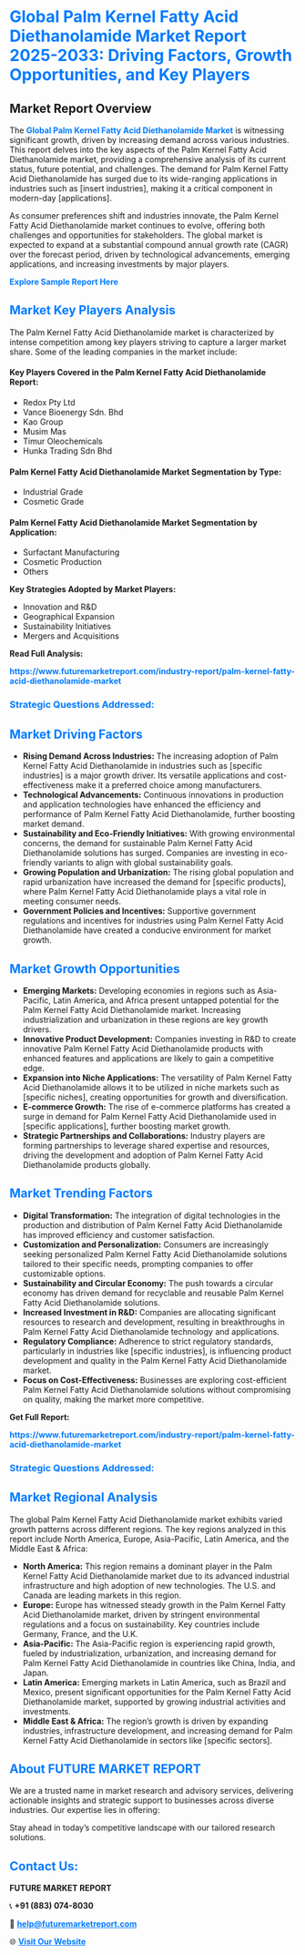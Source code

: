 <h1 style="color: #007BFF;">Global Palm Kernel Fatty Acid Diethanolamide Market Report 2025-2033: Driving Factors, Growth Opportunities, and Key Players</h1>

<section id="overview">
<h2>Market Report Overview</h2>
<p>The <a href="https://www.futuremarketreport.com/industry-report/palm-kernel-fatty-acid-diethanolamide-market" style="color: #007BFF; text-decoration: none;"><strong>Global Palm Kernel Fatty Acid Diethanolamide Market</strong></a> is witnessing significant growth, driven by increasing demand across various industries. This report delves into the key aspects of the Palm Kernel Fatty Acid Diethanolamide market, providing a comprehensive analysis of its current status, future potential, and challenges. The demand for Palm Kernel Fatty Acid Diethanolamide has surged due to its wide-ranging applications in industries such as [insert industries], making it a critical component in modern-day [applications].</p>
<p>As consumer preferences shift and industries innovate, the Palm Kernel Fatty Acid Diethanolamide market continues to evolve, offering both challenges and opportunities for stakeholders. The global market is expected to expand at a substantial compound annual growth rate (CAGR) over the forecast period, driven by technological advancements, emerging applications, and increasing investments by major players.</p>
</section>

<section id="overview">
<p><a href="https://www.futuremarketreport.com/request-sample/reportId=28972" style="color: #007BFF; text-decoration: none;"><strong>Explore Sample Report Here</strong></a></p>
</section>

<section id="key-players">
<h2 style="color: #007BFF;">Market Key Players Analysis</h2>
<p>The Palm Kernel Fatty Acid Diethanolamide market is characterized by intense competition among key players striving to capture a larger market share. Some of the leading companies in the market include:</p>
<h4>Key Players Covered in the Palm Kernel Fatty Acid Diethanolamide Report:</h4>
<ul><li>Redox Pty Ltd</li><li>Vance Bioenergy Sdn. Bhd</li><li>Kao Group</li><li>Musim Mas</li><li>Timur Oleochemicals</li><li>Hunka Trading Sdn Bhd</li></ul>
<h4>Palm Kernel Fatty Acid Diethanolamide Market Segmentation by Type:</h4>
<ul><li>Industrial Grade</li><li>Cosmetic Grade</li></ul>

<h4>Palm Kernel Fatty Acid Diethanolamide Market Segmentation by Application:</h4>
<ul><li>Surfactant Manufacturing</li><li>Cosmetic Production</li><li>Others</li></ul>
<p><strong>Key Strategies Adopted by Market Players:</strong></p>
<ul>
<li>Innovation and R&D</li>
<li>Geographical Expansion</li>
<li>Sustainability Initiatives</li>
<li>Mergers and Acquisitions</li>
</ul>
</section>

<section>
<p><strong>Read Full Analysis: </strong></p><a href="https://www.futuremarketreport.com/industry-report/palm-kernel-fatty-acid-diethanolamide-market" style="color: #007BFF; text-decoration: none;"><strong>https://www.futuremarketreport.com/industry-report/palm-kernel-fatty-acid-diethanolamide-market</strong></a>
<h3 style="color: #007BFF;">Strategic Questions Addressed:</h3>
</section>

<section id="driving-factors">
<h2 style="color: #007BFF;">Market Driving Factors</h2>
<ul>
<li><strong>Rising Demand Across Industries:</strong> The increasing adoption of Palm Kernel Fatty Acid Diethanolamide in industries such as [specific industries] is a major growth driver. Its versatile applications and cost-effectiveness make it a preferred choice among manufacturers.</li>
<li><strong>Technological Advancements:</strong> Continuous innovations in production and application technologies have enhanced the efficiency and performance of Palm Kernel Fatty Acid Diethanolamide, further boosting market demand.</li>
<li><strong>Sustainability and Eco-Friendly Initiatives:</strong> With growing environmental concerns, the demand for sustainable Palm Kernel Fatty Acid Diethanolamide solutions has surged. Companies are investing in eco-friendly variants to align with global sustainability goals.</li>
<li><strong>Growing Population and Urbanization:</strong> The rising global population and rapid urbanization have increased the demand for [specific products], where Palm Kernel Fatty Acid Diethanolamide plays a vital role in meeting consumer needs.</li>
<li><strong>Government Policies and Incentives:</strong> Supportive government regulations and incentives for industries using Palm Kernel Fatty Acid Diethanolamide have created a conducive environment for market growth.</li>
</ul>
</section>

<section id="growth-opportunities">
<h2 style="color: #007BFF;">Market Growth Opportunities</h2>
<ul>
<li><strong>Emerging Markets:</strong> Developing economies in regions such as Asia-Pacific, Latin America, and Africa present untapped potential for the Palm Kernel Fatty Acid Diethanolamide market. Increasing industrialization and urbanization in these regions are key growth drivers.</li>
<li><strong>Innovative Product Development:</strong> Companies investing in R&D to create innovative Palm Kernel Fatty Acid Diethanolamide products with enhanced features and applications are likely to gain a competitive edge.</li>
<li><strong>Expansion into Niche Applications:</strong> The versatility of Palm Kernel Fatty Acid Diethanolamide allows it to be utilized in niche markets such as [specific niches], creating opportunities for growth and diversification.</li>
<li><strong>E-commerce Growth:</strong> The rise of e-commerce platforms has created a surge in demand for Palm Kernel Fatty Acid Diethanolamide used in [specific applications], further boosting market growth.</li>
<li><strong>Strategic Partnerships and Collaborations:</strong> Industry players are forming partnerships to leverage shared expertise and resources, driving the development and adoption of Palm Kernel Fatty Acid Diethanolamide products globally.</li>
</ul>
</section>

<section id="trending-factors">
<h2 style="color: #007BFF;">Market Trending Factors</h2>
<ul>
<li><strong>Digital Transformation:</strong> The integration of digital technologies in the production and distribution of Palm Kernel Fatty Acid Diethanolamide has improved efficiency and customer satisfaction.</li>
<li><strong>Customization and Personalization:</strong> Consumers are increasingly seeking personalized Palm Kernel Fatty Acid Diethanolamide solutions tailored to their specific needs, prompting companies to offer customizable options.</li>
<li><strong>Sustainability and Circular Economy:</strong> The push towards a circular economy has driven demand for recyclable and reusable Palm Kernel Fatty Acid Diethanolamide solutions.</li>
<li><strong>Increased Investment in R&D:</strong> Companies are allocating significant resources to research and development, resulting in breakthroughs in Palm Kernel Fatty Acid Diethanolamide technology and applications.</li>
<li><strong>Regulatory Compliance:</strong> Adherence to strict regulatory standards, particularly in industries like [specific industries], is influencing product development and quality in the Palm Kernel Fatty Acid Diethanolamide market.</li>
<li><strong>Focus on Cost-Effectiveness:</strong> Businesses are exploring cost-efficient Palm Kernel Fatty Acid Diethanolamide solutions without compromising on quality, making the market more competitive.</li>
</ul>
</section>

<section>
<p><strong>Get Full Report: </strong></p><a href="https://www.futuremarketreport.com/industry-report/palm-kernel-fatty-acid-diethanolamide-market" style="color: #007BFF; text-decoration: none;"><strong>https://www.futuremarketreport.com/industry-report/palm-kernel-fatty-acid-diethanolamide-market</strong></a>
<h3 style="color: #007BFF;">Strategic Questions Addressed:</h3>
</section>


<section id="regional-analysis">
<h2 style="color: #007BFF;">Market Regional Analysis</h2>
<p>The global Palm Kernel Fatty Acid Diethanolamide market exhibits varied growth patterns across different regions. The key regions analyzed in this report include North America, Europe, Asia-Pacific, Latin America, and the Middle East & Africa:</p>
<ul>
<li><strong>North America:</strong> This region remains a dominant player in the Palm Kernel Fatty Acid Diethanolamide market due to its advanced industrial infrastructure and high adoption of new technologies. The U.S. and Canada are leading markets in this region.</li>
<li><strong>Europe:</strong> Europe has witnessed steady growth in the Palm Kernel Fatty Acid Diethanolamide market, driven by stringent environmental regulations and a focus on sustainability. Key countries include Germany, France, and the U.K.</li>
<li><strong>Asia-Pacific:</strong> The Asia-Pacific region is experiencing rapid growth, fueled by industrialization, urbanization, and increasing demand for Palm Kernel Fatty Acid Diethanolamide in countries like China, India, and Japan.</li>
<li><strong>Latin America:</strong> Emerging markets in Latin America, such as Brazil and Mexico, present significant opportunities for the Palm Kernel Fatty Acid Diethanolamide market, supported by growing industrial activities and investments.</li>
<li><strong>Middle East & Africa:</strong> The region’s growth is driven by expanding industries, infrastructure development, and increasing demand for Palm Kernel Fatty Acid Diethanolamide in sectors like [specific sectors].</li>
</ul>
</section>

<footer>
<h2 style="color: #007BFF;">About FUTURE MARKET REPORT</h2>
<p>We are a trusted name in market research and advisory services, delivering actionable insights and strategic support to businesses across diverse industries. Our expertise lies in offering:</p>

<p>Stay ahead in today’s competitive landscape with our tailored research solutions.</p>

<h2 style="color: #007BFF;">Contact Us:</h2>
<p><strong>FUTURE MARKET REPORT</strong></p>
<p>📞 <strong>+91 (883) 074-8030</strong></p>
<p>📧 <strong><a href="mailto:help@futuremarketreport.com" style="color: #007BFF;">help@futuremarketreport.com</a></strong></p>
<p>🌐 <strong><a href="https://www.futuremarketreport.com/" style="color: #007BFF;">Visit Our Website</a></strong></p>
</footer>